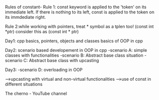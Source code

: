 Rules of constant- Rule 1: const keyword is applied to the 'token' on its immediate left. If there is nothing to its left, const is applied to the token on its immdediate right.

Rule 2:while working with pointers, treat * symbol as a tplen too! (const int *ptr) consider this as (const int * ptr)

Day1: cpp basics, pointers, objects and classes basics of OOP in cpp

Day2: scenario based developement in OOP in cpp -scenario A: simple classes with functionalities -scenario B: Abstract base class situation -scenario C: Abstract base class with upcasting

Day3: -scenario D: overloading in OOP

-->upcasting with virtual and non-virtual functionalities -->use of const in different situations

The cherno - YouTube channel